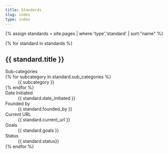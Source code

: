 ```yaml
---
title: Standards
slug: index
type: index
---
```

{% assign standards = site.pages | where:'type','standard' | sort:"name" %}
<dl>
{% for standard in standards %}
<h2>{{ standard.title }}</h2>
  <dt>Sub-categories</dt>
  {% for subcategory in standard.sub_categories %}
  <dd>{{ subcategory }}</dd> 
  {% endfor %}
  <dt>Date Initiated</dt>
  <dd>{{ standard.date_initiated }}</dd>
  
  <dt>Founded by</dt>
  <dd>{{ standard.founded_by }}</dd>
  
  <dt>Current URL</dt>
  <dd>{{ standard.current_url }}</dd>
  
  <dt>Goals</dt>
  <dd>{{ standard.goals }}</dd>
  
  <dt>Status</dt>
  <dd>{{ standard.status}}</dd>
{% endfor %}
<dl>
